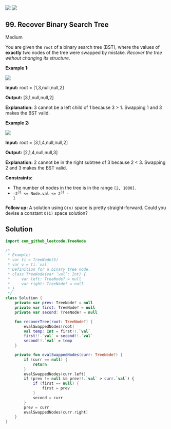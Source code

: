[![](https://img.shields.io/github/stars/javadev/LeetCode-in-Kotlin?label=Stars&style=flat-square)](https://github.com/javadev/LeetCode-in-Kotlin)
[![](https://img.shields.io/github/forks/javadev/LeetCode-in-Kotlin?label=Fork%20me%20on%20GitHub%20&style=flat-square)](https://github.com/javadev/LeetCode-in-Kotlin/fork)

## 99\. Recover Binary Search Tree

Medium

You are given the `root` of a binary search tree (BST), where the values of **exactly** two nodes of the tree were swapped by mistake. _Recover the tree without changing its structure_.

**Example 1:**

![](https://assets.leetcode.com/uploads/2020/10/28/recover1.jpg)

**Input:** root = [1,3,null,null,2]

**Output:** [3,1,null,null,2]

**Explanation:** 3 cannot be a left child of 1 because 3 > 1. Swapping 1 and 3 makes the BST valid.

**Example 2:**

![](https://assets.leetcode.com/uploads/2020/10/28/recover2.jpg)

**Input:** root = [3,1,4,null,null,2]

**Output:** [2,1,4,null,null,3]

**Explanation:** 2 cannot be in the right subtree of 3 because 2 < 3. Swapping 2 and 3 makes the BST valid.

**Constraints:**

*   The number of nodes in the tree is in the range `[2, 1000]`.
*   <code>-2<sup>31</sup> <= Node.val <= 2<sup>31</sup> - 1</code>

**Follow up:** A solution using `O(n)` space is pretty straight-forward. Could you devise a constant `O(1)` space solution?

## Solution

```kotlin
import com_github_leetcode.TreeNode

/*
 * Example:
 * var ti = TreeNode(5)
 * var v = ti.`val`
 * Definition for a binary tree node.
 * class TreeNode(var `val`: Int) {
 *     var left: TreeNode? = null
 *     var right: TreeNode? = null
 * }
 */
class Solution {
    private var prev: TreeNode? = null
    private var first: TreeNode? = null
    private var second: TreeNode? = null

    fun recoverTree(root: TreeNode?) {
        evalSwappedNodes(root)
        val temp: Int = first!!.`val`
        first!!.`val` = second!!.`val`
        second!!.`val` = temp
    }

    private fun evalSwappedNodes(curr: TreeNode?) {
        if (curr == null) {
            return
        }
        evalSwappedNodes(curr.left)
        if (prev != null && prev!!.`val` > curr.`val`) {
            if (first == null) {
                first = prev
            }
            second = curr
        }
        prev = curr
        evalSwappedNodes(curr.right)
    }
}
```
